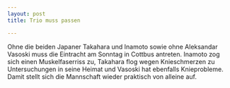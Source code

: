```yaml
---
layout: post
title: Trio muss passen

---
```


Ohne die beiden Japaner Takahara und Inamoto sowie ohne Aleksandar Vasoski muss die Eintracht am Sonntag in Cottbus antreten. Inamoto zog sich einen Muskelfaserriss zu, Takahara flog wegen Knieschmerzen zu Untersuchungen in seine Heimat und Vasoski hat ebenfalls Knieprobleme. Damit stellt sich die Mannschaft wieder praktisch von alleine auf.


